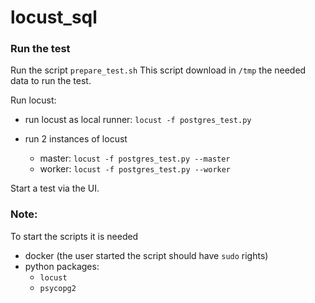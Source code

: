 # locust_sql

### Run the test
Run the script 
`prepare_test.sh`
This script download in `/tmp` the needed data to run the test.

Run locust:
* run locust as local runner:
```locust -f postgres_test.py```

* run 2 instances of locust
    * master:
       ```locust -f postgres_test.py --master``` 
    * worker:
       ```locust -f postgres_test.py --worker``` 

Start a test via the UI.

### Note:
To start the scripts it is needed
* docker (the user started the script should have `sudo` rights)
* python packages: 
    * `locust`
    * `psycopg2`